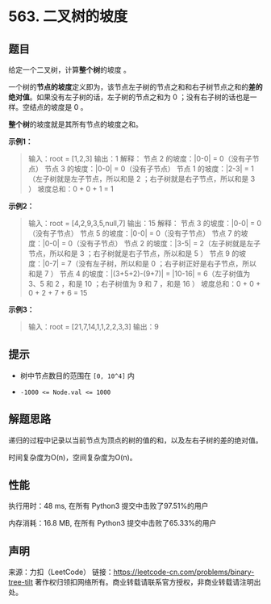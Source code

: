 # 563. 二叉树的坡度

## 题目

给定一个二叉树，计算**整个树**的坡度 。

一个树的**节点的坡度**定义即为，该节点左子树的节点之和和右子树节点之和的**差的绝对值**。如果没有左子树的话，左子树的节点之和为 0 ；没有右子树的话也是一样。空结点的坡度是 0 。

**整个树**的坡度就是其所有节点的坡度之和。

**示例1：**

> 输入：root = [1,2,3]
>输出：1
>    解释：
>    节点 2 的坡度：|0-0| = 0（没有子节点）
>    节点 3 的坡度：|0-0| = 0（没有子节点）
>    节点 1 的坡度：|2-3| = 1（左子树就是左子节点，所以和是 2 ；右子树就是右子节点，所以和是 3 ）
>    坡度总和：0 + 0 + 1 = 1

**示例2：**
> 输入：root = [4,2,9,3,5,null,7]
> 输出：15
> 解释：
> 节点 3 的坡度：|0-0| = 0（没有子节点）
> 节点 5 的坡度：|0-0| = 0（没有子节点）
> 节点 7 的坡度：|0-0| = 0（没有子节点）
> 节点 2 的坡度：|3-5| = 2（左子树就是左子节点，所以和是 3 ；右子树就是右子节点，所以和是 5 ）
> 节点 9 的坡度：|0-7| = 7（没有左子树，所以和是 0 ；右子树正好是右子节点，所以和是 7 ）
> 节点 4 的坡度：|(3+5+2)-(9+7)| = |10-16| = 6（左子树值为 3、5 和 2 ，和是 10 ；右子树值为 9 和 7 ，和是 16 ）
> 坡度总和：0 + 0 + 0 + 2 + 7 + 6 = 15

**示例3：**

> 输入：root = [21,7,14,1,1,2,2,3,3]
> 输出：9

## 提示

* 树中节点数目的范围在 `[0, 10^4]` 内

* `-1000 <= Node.val <= 1000`

## 解题思路

递归的过程中记录以当前节点为顶点的树的值的和，以及左右子树的差的绝对值。

时间复杂度为O(n)，空间复杂度为O(n)。

## 性能

执行用时：48 ms, 在所有 Python3 提交中击败了97.51%的用户

内存消耗：16.8 MB, 在所有 Python3 提交中击败了65.33%的用户

## 声明

来源：力扣（LeetCode）
链接：https://leetcode-cn.com/problems/binary-tree-tilt
著作权归领扣网络所有。商业转载请联系官方授权，非商业转载请注明出处。